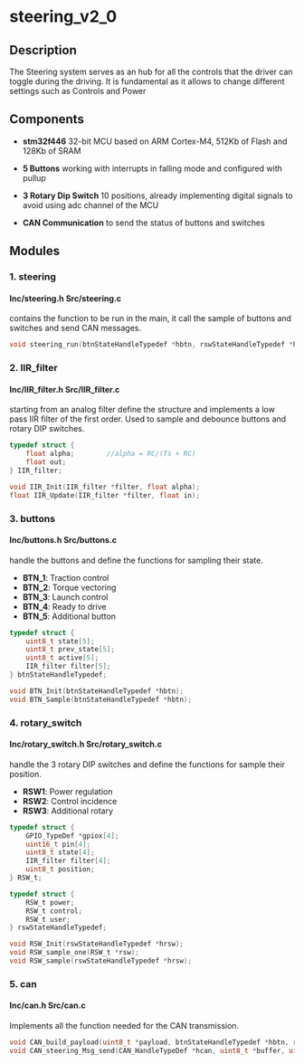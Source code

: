 # steering_v2_0

## Description
The Steering system serves as an hub for all the controls that the driver can toggle during the driving. It is fundamental as it allows to change different settings such as Controls and Power


## Components

- **stm32f446**
    32-bit MCU based on ARM Cortex-M4, 512Kb of Flash and 128Kb of SRAM

- **5 Buttons**
    working with interrupts in falling mode and configured with pullup
    
- **3 Rotary Dip Switch**
    10 positions, already implementing digital signals to avoid using adc channel of the MCU

- **CAN Communication**
    to send the status of buttons and switches


## Modules

### 1. steering 
#### Inc/steering.h Src/steering.c 
contains the function to be run in the main, it call the sample of buttons and switches and send CAN messages. 

```c
void steering_run(btnStateHandleTypedef *hbtn, rswStateHandleTypedef *hrsw);
```

### 2. IIR_filter
#### Inc/IIR_filter.h Src/IIR_filter.c
starting from an analog filter define the structure and implements a low pass IIR filter of the first order. Used to sample and debounce buttons and rotary DIP switches.

```c
typedef struct {
    float alpha;        //alpha = RC/(Ts + RC)
    float out;
} IIR_filter; 

void IIR_Init(IIR_filter *filter, float alpha);
float IIR_Update(IIR_filter *filter, float in);
```

### 3. buttons
#### Inc/buttons.h Src/buttons.c
handle the buttons and define the functions for sampling their state.
- **BTN_1**: Traction control
- **BTN_2**: Torque vectoring
- **BTN_3**: Launch control
- **BTN_4**: Ready to drive 
- **BTN_5**: Additional button

```c
typedef struct {
    uint8_t state[5];
    uint8_t prev_state[5];
    uint8_t active[5];
    IIR_filter filter[5];
} btnStateHandleTypedef;

void BTN_Init(btnStateHandleTypedef *hbtn);
void BTN_Sample(btnStateHandleTypedef *hbtn);
```

### 4. rotary_switch
#### Inc/rotary_switch.h Src/rotary_switch.c
handle the 3 rotary DIP switches and define the functions for sample their position.
- **RSW1**: Power regulation
- **RSW2**: Control incidence
- **RSW3**: Additional rotary

```c
typedef struct {
    GPIO_TypeDef *gpiox[4];
    uint16_t pin[4];
    uint8_t state[4];
    IIR_filter filter[4];
    uint8_t position;
} RSW_t;

typedef struct {
    RSW_t power;
    RSW_t control;
    RSW_t user;
} rswStateHandleTypedef;

void RSW_Init(rswStateHandleTypedef *hrsw);
void RSW_sample_one(RSW_t *rsw);
void RSW_sample(rswStateHandleTypedef *hrsw);
```

### 5. can
#### Inc/can.h Src/can.c
Implements all the function needed for the CAN transmission.

```c
void CAN_build_payload(uint8_t *payload, btnStateHandleTypedef *hbtn, rswStateHandleTypedef *hrsw);
void CAN_steering_Msg_send(CAN_HandleTypeDef *hcan, uint8_t *buffer, uint8_t len);
 ```

